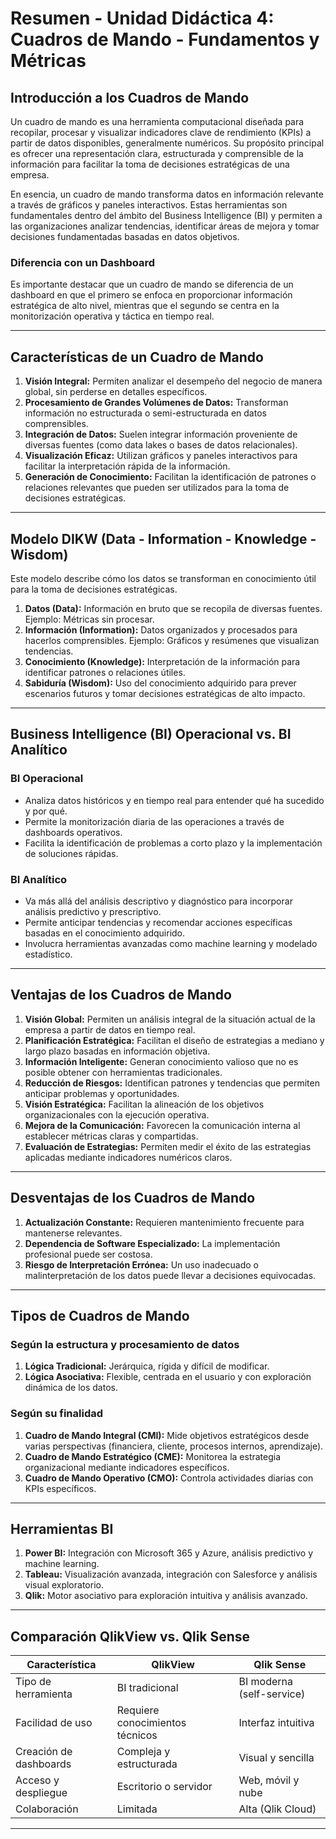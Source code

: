 # Resumen - Unidad Didáctica 4: Cuadros de Mando - Fundamentos y Métricas

## Introducción a los Cuadros de Mando
Un cuadro de mando es una herramienta computacional diseñada para recopilar, procesar y visualizar indicadores clave de rendimiento (KPIs) a partir de datos disponibles, generalmente numéricos. Su propósito principal es ofrecer una representación clara, estructurada y comprensible de la información para facilitar la toma de decisiones estratégicas de una empresa.

En esencia, un cuadro de mando transforma datos en información relevante a través de gráficos y paneles interactivos. Estas herramientas son fundamentales dentro del ámbito del Business Intelligence (BI) y permiten a las organizaciones analizar tendencias, identificar áreas de mejora y tomar decisiones fundamentadas basadas en datos objetivos.

### Diferencia con un Dashboard
Es importante destacar que un cuadro de mando se diferencia de un dashboard en que el primero se enfoca en proporcionar información estratégica de alto nivel, mientras que el segundo se centra en la monitorización operativa y táctica en tiempo real.

---

## Características de un Cuadro de Mando
1. **Visión Integral:** Permiten analizar el desempeño del negocio de manera global, sin perderse en detalles específicos.
2. **Procesamiento de Grandes Volúmenes de Datos:** Transforman información no estructurada o semi-estructurada en datos comprensibles.
3. **Integración de Datos:** Suelen integrar información proveniente de diversas fuentes (como data lakes o bases de datos relacionales).
4. **Visualización Eficaz:** Utilizan gráficos y paneles interactivos para facilitar la interpretación rápida de la información.
5. **Generación de Conocimiento:** Facilitan la identificación de patrones o relaciones relevantes que pueden ser utilizados para la toma de decisiones estratégicas.

---

## Modelo DIKW (Data - Information - Knowledge - Wisdom)
Este modelo describe cómo los datos se transforman en conocimiento útil para la toma de decisiones estratégicas.

1. **Datos (Data):** Información en bruto que se recopila de diversas fuentes. Ejemplo: Métricas sin procesar.
2. **Información (Information):** Datos organizados y procesados para hacerlos comprensibles. Ejemplo: Gráficos y resúmenes que visualizan tendencias.
3. **Conocimiento (Knowledge):** Interpretación de la información para identificar patrones o relaciones útiles.
4. **Sabiduría (Wisdom):** Uso del conocimiento adquirido para prever escenarios futuros y tomar decisiones estratégicas de alto impacto.

---

## Business Intelligence (BI) Operacional vs. BI Analítico

### BI Operacional
- Analiza datos históricos y en tiempo real para entender qué ha sucedido y por qué.
- Permite la monitorización diaria de las operaciones a través de dashboards operativos.
- Facilita la identificación de problemas a corto plazo y la implementación de soluciones rápidas.

### BI Analítico
- Va más allá del análisis descriptivo y diagnóstico para incorporar análisis predictivo y prescriptivo.
- Permite anticipar tendencias y recomendar acciones específicas basadas en el conocimiento adquirido.
- Involucra herramientas avanzadas como machine learning y modelado estadístico.

---

## Ventajas de los Cuadros de Mando
1. **Visión Global:** Permiten un análisis integral de la situación actual de la empresa a partir de datos en tiempo real.
2. **Planificación Estratégica:** Facilitan el diseño de estrategias a mediano y largo plazo basadas en información objetiva.
3. **Información Inteligente:** Generan conocimiento valioso que no es posible obtener con herramientas tradicionales.
4. **Reducción de Riesgos:** Identifican patrones y tendencias que permiten anticipar problemas y oportunidades.
5. **Visión Estratégica:** Facilitan la alineación de los objetivos organizacionales con la ejecución operativa.
6. **Mejora de la Comunicación:** Favorecen la comunicación interna al establecer métricas claras y compartidas.
7. **Evaluación de Estrategias:** Permiten medir el éxito de las estrategias aplicadas mediante indicadores numéricos claros.

---

## Desventajas de los Cuadros de Mando
1. **Actualización Constante:** Requieren mantenimiento frecuente para mantenerse relevantes.
2. **Dependencia de Software Especializado:** La implementación profesional puede ser costosa.
3. **Riesgo de Interpretación Errónea:** Un uso inadecuado o malinterpretación de los datos puede llevar a decisiones equivocadas.

---

## Tipos de Cuadros de Mando
### Según la estructura y procesamiento de datos
1. **Lógica Tradicional:** Jerárquica, rígida y difícil de modificar.
2. **Lógica Asociativa:** Flexible, centrada en el usuario y con exploración dinámica de los datos.

### Según su finalidad
1. **Cuadro de Mando Integral (CMI):** Mide objetivos estratégicos desde varias perspectivas (financiera, cliente, procesos internos, aprendizaje).
2. **Cuadro de Mando Estratégico (CME):** Monitorea la estrategia organizacional mediante indicadores específicos.
3. **Cuadro de Mando Operativo (CMO):** Controla actividades diarias con KPIs específicos.

---

## Herramientas BI
1. **Power BI:** Integración con Microsoft 365 y Azure, análisis predictivo y machine learning.
2. **Tableau:** Visualización avanzada, integración con Salesforce y análisis visual exploratorio.
3. **Qlik:** Motor asociativo para exploración intuitiva y análisis avanzado.

---

## Comparación QlikView vs. Qlik Sense
| Característica          | QlikView                | Qlik Sense                  |
|-------------------------|------------------------|----------------------------|
| Tipo de herramienta     | BI tradicional          | BI moderna (self-service)   |
| Facilidad de uso        | Requiere conocimientos técnicos | Interfaz intuitiva         |
| Creación de dashboards  | Compleja y estructurada | Visual y sencilla           |
| Acceso y despliegue     | Escritorio o servidor   | Web, móvil y nube           |
| Colaboración            | Limitada                | Alta (Qlik Cloud)           |

---

